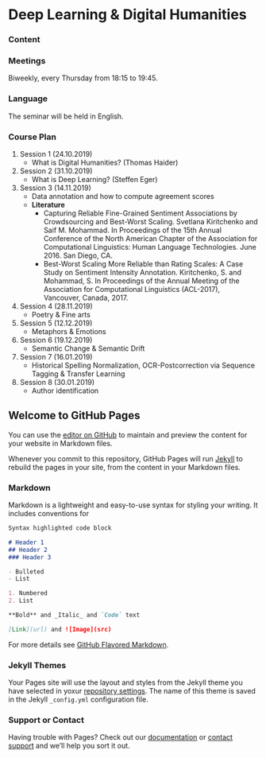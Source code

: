 # Deep Learning & Digital Humanities

### Content
### Meetings
Biweekly, every Thursday from 18:15 to 19:45.
### Language
The seminar will be held in English.
### Course Plan
1. Session 1 (24.10.2019)
     - What is Digital Humanities? (Thomas Haider)
2. Session 2 (31.10.2019)
     - What is Deep Learning? (Steffen Eger)
3. Session 3 (14.11.2019)
     - Data annotation and how to compute agreement scores
     - **Literature**
        - Capturing Reliable Fine-Grained Sentiment Associations by Crowdsourcing and Best-Worst Scaling. Svetlana Kiritchenko and Saif M. Mohammad. In Proceedings of the 15th Annual Conference of the North American Chapter of the Association for Computational Linguistics: Human Language Technologies. June 2016. San Diego, CA.
        - Best-Worst Scaling More Reliable than Rating Scales: A Case Study on Sentiment Intensity Annotation. Kiritchenko, S. and Mohammad, S. In Proceedings of the Annual Meeting of the Association for Computational Linguistics (ACL-2017), Vancouver, Canada, 2017.
4. Session 4 (28.11.2019)
      - Poetry & Fine arts
5. Session 5 (12.12.2019)
      - Metaphors & Emotions
6. Session 6 (19.12.2019)
      - Semantic Change & Semantic Drift
7. Session 7 (16.01.2019)
      - Historical Spelling Normalization, OCR-Postcorrection via Sequence Tagging & Transfer Learning
8. Session 8 (30.01.2019)
      - Author identification


## Welcome to GitHub Pages

You can use the [editor on GitHub](https://github.com/SteffenEger/dldh/edit/master/index.md) to maintain and preview the content for your website in Markdown files.

Whenever you commit to this repository, GitHub Pages will run [Jekyll](https://jekyllrb.com/) to rebuild the pages in your site, from the content in your Markdown files.

### Markdown

Markdown is a lightweight and easy-to-use syntax for styling your writing. It includes conventions for

```markdown
Syntax highlighted code block

# Header 1
## Header 2
### Header 3

- Bulleted
- List

1. Numbered
2. List

**Bold** and _Italic_ and `Code` text

[Link](url) and ![Image](src)
```

For more details see [GitHub Flavored Markdown](https://guides.github.com/features/mastering-markdown/).

### Jekyll Themes

Your Pages site will use the layout and styles from the Jekyll theme you have selected in yoxur [repository settings](https://github.com/SteffenEger/dldh/settings). The name of this theme is saved in the Jekyll `_config.yml` configuration file.

### Support or Contact

Having trouble with Pages? Check out our [documentation](https://help.github.com/categories/github-pages-basics/) or [contact support](https://github.com/contact) and we’ll help you sort it out.
